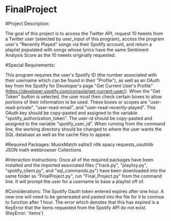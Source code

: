 # FinalProject

#Project Description:

The goal of this project is to access the Twitter API, request 10 tweets from a Twitter user (selected by user_input of this program), access the program user's "Recently Played" songs via their Spotify account, and return a playlist populated with songs whose lyrics have the same Sentiment Analysis Score as the 10 tweets originally requested.

#Special Requirements:

This program requires the user's Spotify ID (the number associated with their username which can be found in their "Profile"), as well as an OAuth key from the Spotify for Developer's page "Get Current User's Profile" (https://developer.spotify.com/console/get-current-user/). When the "Get Token" button is selected, the user must then check certain boxes to allow portions of their information to be used. These boxes or scopes are "user-read-private", "user-read-email", and "user-read-recently-played". This OAuth key should be copy-pasted and assigned to the variable "spotify_authorization_token". The user-id should  be copy-pasted and assigned to the variable "spotify_user_id". When running from the command line, the working directory should be changed to where the user wants the SQL database as well as the cache files to appear. 

#Required Packages:
MusixMatch
sqlite3
nltk
spacy
requests_oauthlib
JSON
math
webbrowser
Collections

#Interaction Instructions:
Once all of the required packages have been installed and the imported associated files ("track.py", "playlisy.py", "spotify_client.py", and "sql_commands.py") have been downloaded into the same folder as "FinalProject.py", run "Final_Project.py" from the command line. It will prompt the user for a username to base a playlist off of.

#Considerations:
The Spotify Oauth token entered expires after one hour. A new one will need to be genereated and pasted into the file for it to coninue to function after 1 hour. The error which denotes that this has expired is a KeyError that the items requested from the Spotify API do not exist. (KeyError: 'items')

